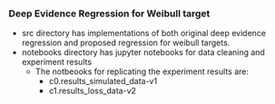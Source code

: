 ### Deep Evidence Regression for Weibull target

* src directory has implementations of both original deep evidence regression and proposed regression for weibull targets.
* notebooks directory has jupyter notebooks for data cleaning and experiment results
    * The notbeooks for replicating the experiment results are:
        * c0.results_simulated_data-v1
        * c1.results_loss_data-v2